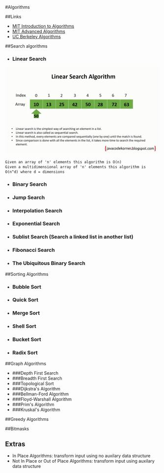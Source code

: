 #Algorithms

##Links
- [MIT Introduction to Algorithms](https://www.youtube.com/watch?v=HtSuA80QTyo&list=PLUl4u3cNGP61Oq3tWYp6V_F-5jb5L2iHb&index=1)
- [MIT Advanced Algorithms](https://www.youtube.com/playlist?list=PL6ogFv-ieghdoGKGg2Bik3Gl1glBTEu8c)
- [UC Berkeley Algorithms](https://archive.org/details/ucberkeley-webcast?&and%5B%5D=subject%3A%22Computer%20Science%22&and%5B%5D=subject%3A%22CS%22)



##Search algorithms
- ### Linear Search
![linear_search](resources/linear_search.gif)
```
Given an array of 'n' elements this algorithm is O(n) 
Given a multidimensional array of 'n' elements this algorithm is O(n^d) where d = dimensions 
```

- ### Binary Search
- ### Jump Search
- ### Interpolation Search
- ### Exponential Search
- ### Sublist Search (Search a linked list in another list)
- ### Fibonacci Search
- ### The Ubiquitous Binary Search



##Sorting Algorithms
- ### Bubble Sort
- ### Quick Sort
- ### Merge Sort
- ### Shell Sort
- ### Bucket Sort
- ### Radix Sort

##Graph Algorithms

- ###Depth First Search
- ###Breadth First Search
- ###Topological Sort
- ###Dijkstra's Algorithm
- ###Bellman-Ford Algorithm
- ###Floyd-Warshall Algorithm
- ###Prim's Algorithm
- ###Kruskal's Algorithm

##Greedy Algorithms

##Bitmasks

## Extras

- In Place Algorithms: transform input using no auxilary data structure
- Not In Place or Out of Place Algorithms: transform input using auxilary data structure
    

